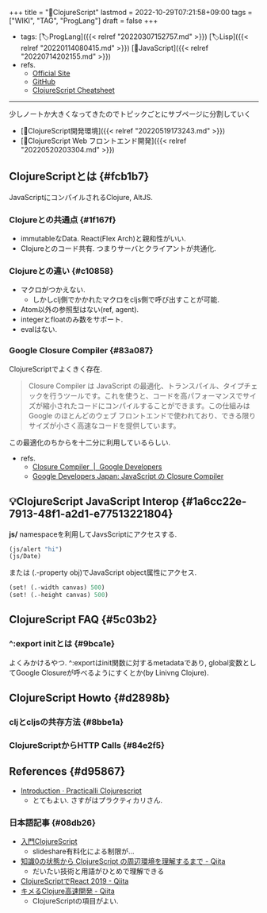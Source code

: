 +++
title = "📝ClojureScript"
lastmod = 2022-10-29T07:21:58+09:00
tags = ["WIKI", "TAG", "ProgLang"]
draft = false
+++

-   tags: [🏷ProgLang]({{< relref "20220307152757.md" >}}) [🏷Lisp]({{< relref "20220114080415.md" >}}) [🔖JavaScript]({{< relref "20220714202155.md" >}})
-   refs.
    -   [Official Site](https://clojurescript.org/)
    -   [GitHub](https://github.com/clojure/clojurescript)
    -   [ClojureScript Cheatsheet](https://cljs.info/cheatsheet/)

---

少しノートか大きくなってきたのでトピックごとにサブページに分割していく

-   [📝ClojureScript開発環境]({{< relref "20220519173243.md" >}})
-   [📝ClojureScript Web フロントエンド開発]({{< relref "20220520203304.md" >}})


## ClojureScriptとは {#fcb1b7}

JavaScriptにコンパイルされるClojure, AltJS.


### Clojureとの共通点 {#1f167f}

-   immutableなData. React(Flex Arch)と親和性がいい.
-   Clojureとのコード共有. つまりサーバとクライアントが共通化.


### Clojureとの違い {#c10858}

-   マクロがつかえない.
    -   しかしclj側でかかれたマクロをcljs側で呼び出すことが可能.
-   Atom以外の参照型はない(ref, agent).
-   integerとfloatのみ数をサポート.
-   evalはない.


### Google Closure Compiler {#83a087}

ClojureScriptでよくきく存在.

> Closure Compiler は JavaScript の最適化、トランスパイル、タイプチェックを行うツールです。これを使うと、コードを高パフォーマンスでサイズが縮小されたコードにコンパイルすることができます。この仕組みは Google のほとんどのウェブ フロントエンドで使われており、できる限りサイズが小さく高速なコードを提供しています。

この最適化のちからを十二分に利用しているらしい.

-   refs.
    -   [Closure Compiler  |  Google Developers](https://developers.google.com/closure/compiler)
    -   [Google Developers Japan: JavaScript の Closure Compiler](https://developers-jp.googleblog.com/2016/09/closure-compiler-in-javascript.html)


## 💡ClojureScript JavaScript Interop {#1a6cc22e-7913-48f1-a2d1-e77513221804}

**js/** namespaceを利用してJavsScriptにアクセスする.

```clojure
(js/alert "hi")
(js/Date)
```

または (.-property obj)でJavaScript object属性にアクセス.

```clojure
(set! (.-width canvas) 500)
(set! (.-height canvas) 500)
```


## ClojureScript FAQ {#5c03b2}


### ^:export initとは {#9bca1e}

よくみかけるやつ. ^:exportはinit関数に対するmetadataであり, global変数としてGoogle Closureが呼べるようにすくとか(by Linivng Clojure).


## ClojureScript Howto {#d2898b}


### cljとcljsの共存方法 {#8bbe1a}


### ClojureScriptからHTTP Calls {#84e2f5}


## References {#d95867}

-   [Introduction · Practicalli Clojurescript](https://practical.li/clojurescript/)
    -   とてもよい. さすがはプラクティカリさん.


### 日本語記事 {#08db26}

-   [入門ClojureScript](https://www.slideshare.net/sohta/clojurescript-49261407)
    -   slideshare有料化による制限が...
-   [知識0の状態から ClojureScript の周辺環境を理解するまで - Qiita](https://qiita.com/zenwerk/items/d453c351ca31b03858b3)
    -   だいたい技術と用語がひとめで理解できる
-   [ClojureScriptでReact 2019 - Qiita](https://qiita.com/iku000888/items/36fbfa82239775f87567)
-   [キメるClojure高速開発 - Qiita](https://qiita.com/223kazuki/items/afb6341cf73a9173fda0)
    -   ClojureScriptの項目がよい.
